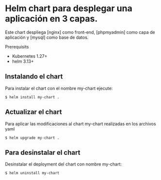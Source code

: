 # Helm chart para desplegar una aplicación en 3 capas.
Este chart despliega [nginx] como front-end, [phpmyadmin] como capa de aplicación y [mysql] como base de datos.

Prerequisits

- Kubernetes 1.27+
- helm 3.13+

## Instalando el chart
Para instalar el chart con el nombre my-chart ejecute:
```shell
$ helm install my-chart .
```

## Actualizar el chart
Para aplicar las modificaciones al chart my-chart realizadas en los archivos yaml
```shell
$ helm upgrade my-chart .
```

## Para desinstalar el chart
Desinstalar el deployment del chart con nombre my-chart:
```shell
$ helm uninstall my-chart
```

